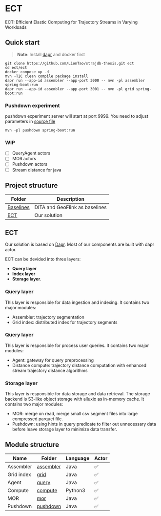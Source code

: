 # ECT
ECT: Efficient Elastic Computing for Trajectory Streams in Varying Workloads

## Quick start

> **Note**: Install [dapr](https://docs.dapr.io/getting-started/install-dapr-cli/) and docker first

```shell
git clone https://github.com/LionTao/strajdb-thesis.git ect
cd ect/ect
docker compose up -d
mvn -T2C clean compile package install
dapr run --app-id assembler --app-port 3000 -- mvn -pl assembler spring-boot:run
dapr run --app-id assembler --app-port 3001 -- mvn -pl grid spring-boot:run
```

### Pushdown experiment

pushdown experiment server will start at  port 9999. 
You need to adjust parameters in [source file](./ect/pushdown/src/main/java/cn/edu/suda/ada/ect/PushController.java)

```shell
mvn -pl pushdown spring-boot:run
```

### WIP

- [ ] QueryAgent actors
- [ ] MOR actors
- [ ] Pushdown actors
- [ ] Stream distance for java

## Project structure

| Folder                   | Description                    |
|--------------------------|--------------------------------|
| [Baselines](./baselines) | DITA and GeoFlink as baselines |
| [ECT](./ect)     | Our solution                   |

## ECT

Our solution is based on [Dapr](https://dapr.io). 
Most of our components are built with dapr actor.

ECT can be devided into three layers: 
- **Query layer**
- **Index layer**
- **Storage layer**.

### Query layer

This layer is responsible for data ingestion and indexing. It contains two major modules:
- Assembler: trajectory segmentation
- Grid index: distributed index for trajectory segments

### Query layer

This layer is responsible for process user queries. It contains two major modules:
- Agent: gateway for query preprocessing
- Distance compute: trajectory distance computation with enhanced stream trajectory distance algorithms

### Storage layer

This layer is responsible for data storage and data retrieval.
The storage backend is S3-like object storage with alluxio as in-memory cache.
It contains two major modules:
- MOR: merge on read, merge small csv segment files into large compressed parquet file.
- Pushdown: using hints in query predicate to filter out unnecessary data before leave storage layer to minimize data transfer.


## Module structure

| Name       | Folder                           | Language | Actor |
|------------|----------------------------------|----------|-------|
| Assembler  | [assembler](./ect/assembler)     | Java     | ✅     |
| Grid index | [grid](./ect/grid)               | Java     | ✅     |
| Agent      | [query](./ect/query)             | Java     | ✅     |
| Compute    | [compute](./ect/stream-distance) | Python3  | ✅     |
| MOR        | [mor](./ect/mor)                 | Java     | ✅     |
| Pushdown   | [pushdown](./ect/pushdown)       | Java     | ✅     |

